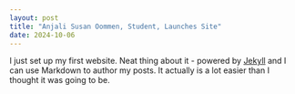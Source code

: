 ```yaml
---
layout: post
title: "Anjali Susan Oommen, Student, Launches Site"
date: 2024-10-06
---
```


I just set up my first website. Neat thing about it - powered by [Jekyll](http://jekyllrb.com) and I can use Markdown to author my posts. It actually is a lot easier than I thought it was going to be.
